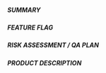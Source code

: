 <!--- Provide a link to the ticket or document which prompted this change -->

##### SUMMARY
<!--- Describe the change below, including rationale and design decisions -->

##### FEATURE FLAG
<!--- If this is specific to a feature flag, which one? -->

##### RISK ASSESSMENT / QA PLAN
<!-- Does this need QA before or after merge? Link QA ticket. -->

##### PRODUCT DESCRIPTION
<!--- For non-invisible changes, describe user-facing effects. -->

